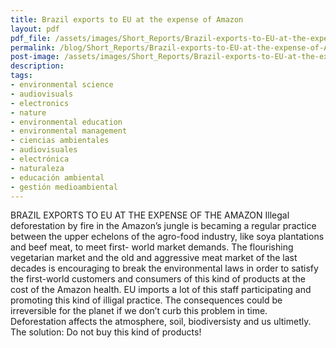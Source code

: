 ```yaml
---
title: Brazil exports to EU at the expense of Amazon
layout: pdf
pdf_file: /assets/images/Short_Reports/Brazil-exports-to-EU-at-the-expense-of-Amazon.pdf
permalink: /blog/Short_Reports/Brazil-exports-to-EU-at-the-expense-of-Amazon
post-image: /assets/images/Short_Reports/Brazil-exports-to-EU-at-the-expense-of-Amazon_thumbnail.png
description:
tags:
- environmental science
- audiovisuals
- electronics
- nature
- environmental education
- environmental management
- ciencias ambientales
- audiovisuales
- electrónica
- naturaleza
- educación ambiental
- gestión medioambiental
---
```


BRAZIL EXPORTS TO EU AT THE EXPENSE OF THE AMAZON Illegal deforestation by fire in the Amazon’s jungle is becaming a regular practice between the upper echelons of the agro-food industry, like soya plantations and beef meat, to meet first- world market demands. The flourishing vegetarian market and the old and aggressive meat market of the last decades is encouraging to break the environmental laws in order to satisfy the first-world customers and consumers of this kind of products at the cost of the Amazon health. EU imports a lot of this staff participating and promoting this kind of illigal practice. The consequences could be irreversible for the planet if we don’t curb this problem in time. Deforestation affects the atmosphere, soil, biodiversisty and us ultimetly. The solution: Do not buy this kind of products!

